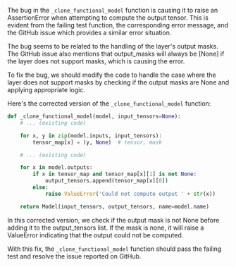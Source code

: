 The bug in the `_clone_functional_model` function is causing it to raise an AssertionError when attempting to compute the output tensor. This is evident from the failing test function, the corresponding error message, and the GitHub issue which provides a similar error situation.

The bug seems to be related to the handling of the layer's output masks. The GitHub issue also mentions that output_masks will always be [None] if the layer does not support masks, which is causing the error.

To fix the bug, we should modify the code to handle the case where the layer does not support masks by checking if the output masks are None and applying appropriate logic.

Here's the corrected version of the `_clone_functional_model` function:

```python
def _clone_functional_model(model, input_tensors=None):
    # ... (existing code)

    for x, y in zip(model.inputs, input_tensors):
        tensor_map[x] = (y, None)  # tensor, mask

    # ... (existing code)

    for x in model.outputs:
        if x in tensor_map and tensor_map[x][1] is not None:
            output_tensors.append(tensor_map[x][0])
        else:
            raise ValueError('Could not compute output ' + str(x))

    return Model(input_tensors, output_tensors, name=model.name)
```

In this corrected version, we check if the output mask is not None before adding it to the output_tensors list. If the mask is none, it will raise a ValueError indicating that the output could not be computed.

With this fix, the `_clone_functional_model` function should pass the failing test and resolve the issue reported on GitHub.